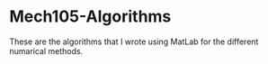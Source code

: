 # Mech105-Algorithms
These are the algorithms that I wrote using MatLab for the different numarical methods.

